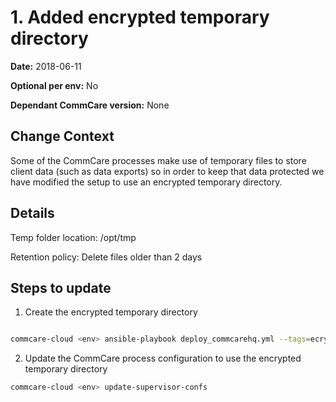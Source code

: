 # 1. Added encrypted temporary directory

**Date:** 2018-06-11

**Optional per env:** No

**Dependant CommCare version:** None

## Change Context
Some of the CommCare processes make use of temporary files to store client data (such as data exports) so in order to keep that data protected we have modified the setup to use an encrypted temporary directory.

## Details

Temp folder location: /opt/tmp

Retention policy: Delete files older than 2 days

## Steps to update

1. Create the encrypted temporary directory
```bash

commcare-cloud <env> ansible-playbook deploy_commcarehq.yml --tags=ecryptfs
```

2. Update the CommCare process configuration to use the encrypted temporary directory
```bash
commcare-cloud <env> update-supervisor-confs
```
